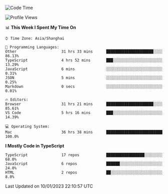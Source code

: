 <!--START_SECTION:waka-->
![Code Time](http://img.shields.io/badge/Code%20Time-3%2C636%20hrs%204%20mins-blue)

![Profile Views](http://img.shields.io/badge/Profile%20Views-0-blue)

📊 **This Week I Spent My Time On** 

```text
⌚︎ Time Zone: Asia/Shanghai

💬 Programming Languages: 
Other                    31 hrs 33 mins      █████████████████████░░░░   86.13% 
TypeScript               4 hrs 52 mins       ███░░░░░░░░░░░░░░░░░░░░░░   13.29% 
JavaScript               6 mins              ░░░░░░░░░░░░░░░░░░░░░░░░░   0.31% 
JSON                     5 mins              ░░░░░░░░░░░░░░░░░░░░░░░░░   0.25% 
Markdown                 0 secs              ░░░░░░░░░░░░░░░░░░░░░░░░░   0.01%

🔥 Editors: 
Browser                  31 hrs 21 mins      █████████████████████░░░░   85.61% 
VS Code                  5 hrs 16 mins       ███░░░░░░░░░░░░░░░░░░░░░░   14.39%

💻 Operating System: 
Mac                      36 hrs 38 mins      █████████████████████████   100.0%

```

**I Mostly Code in TypeScript** 

```text
TypeScript               17 repos            █████████████████░░░░░░░░   68.0% 
JavaScript               6 repos             ██████░░░░░░░░░░░░░░░░░░░   24.0% 
HTML                     2 repos             ██░░░░░░░░░░░░░░░░░░░░░░░   8.0%

```



 Last Updated on 10/01/2023 22:10:57 UTC
<!--END_SECTION:waka-->
